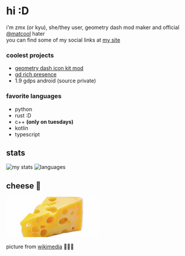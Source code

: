 # hi :D

i'm zmx (or kyu), she/they user, geometry dash mod maker and official [@matcool](https://github.com/matcool) hater  
you can find some of my social links at [my site](https://xyze.dev)

### coolest projects

* [geometry dash icon kit mod](https://github.com/qimiko/gd-icon-save/)
* [gd rich presence](https://github.com/qimiko/gdrpc)
* 1.9 gdps android (source private)

### favorite languages

* python
* rust :D
* c++ **(only on tuesdays)**
* kotlin
* typescript

## stats

![my stats](https://github-readme-stats.vercel.app/api?username=qimiko&theme=material-palenight&show_icons=true&disable_animations=true&custom_title=my%20stats%20%3A%29&hide_border=true)
![languages](https://github-readme-stats.vercel.app/api/top-langs/?username=qimiko&theme=material-palenight&custom_title=languages&hide_border=true&layout=compact&hide=Objective-C%2B%2B,Objective-C,Makefile,CMake)


## cheese 🐄

<img src="https://github.com/kyurime/kyurime/blob/master/cheese.jpg?raw=true" width=50%>

picture from [wikimedia](https://commons.wikimedia.org/wiki/File:Cheese_maker1212.jpg) 🐄🐄🐄

